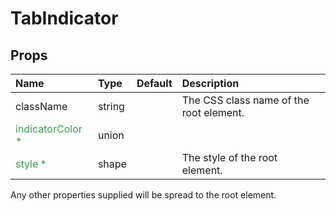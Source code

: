 TabIndicator
============



Props
-----

| Name | Type | Default | Description |
|:-----|:-----|:--------|:------------|
| className | string |  | The CSS class name of the root element. |
| <span style="color: #31a148">indicatorColor *</span> | union |  |  |
| <span style="color: #31a148">style *</span> | shape |  | The style of the root element. |

Any other properties supplied will be spread to the root element.

